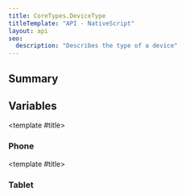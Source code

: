 ```yaml
---
title: CoreTypes.DeviceType
titleTemplate: "API - NativeScript"
layout: api
seo:
  description: "Describes the type of a device"
---
```


<!-- This page is auto generated, do not edit manually. -->
<!-- Run "yarn generate:api-docs" to regenerate -->

<script setup lang="ts">
  import { provide } from "vue";
  import API_DATA from "./CoreTypes-DeviceType.data.json";
  
  provide('API_DATA', API_DATA);
</script>

<APIRefHierarchy v-once />

<APIRefComment commentBase64="eyJibG9ja1RhZ3MiOltdLCJtb2RpZmllclRhZ3MiOnt9LCJzdW1tYXJ5IjpbeyJraW5kIjoidGV4dCIsInRleHQiOiJEZXNjcmliZXMgdGhlIHR5cGUgb2YgYSBkZXZpY2UifV19" v-once />

## <Heading ignore>Summary</Heading>

<APIRefSummary v-once />

## Variables

<div class="isConst">

<APIRef for="2664" v-once>

<template #title>

### Phone

</template>

</APIRef>

</div>

<div class="isConst">

<APIRef for="2665" v-once>

<template #title>

### Tablet

</template>

</APIRef>

</div>
